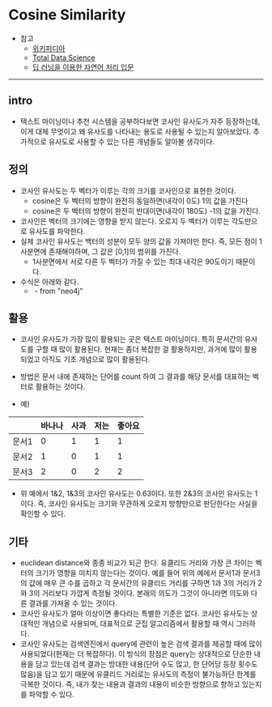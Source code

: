 # Cosine Similarity

- 참고
    - <a href="https://en.wikipedia.org/wiki/Cosine_similarity">위키피디아</a>
    - <a href="http://euriion.com/?p=548">Total Data Science</a>
    - <a href="https://wikidocs.net/24603">딥 러닝을 이용한 자연어 처리 입문</a>

---

## intro
- 텍스트 마이닝이나 추천 시스템을 공부하다보면 코사인 유사도가 자주 등장하는데, 이게 대체 무엇이고 왜 유사도를 나타내는 용도로 사용될 수 있는지 알아보았다. 추가적으로 유사도로 사용할 수 있는 다른 개념들도 알아볼 생각이다.

## 정의
- 코사인 유사도는 두 벡터가 이루는 각의 크기를 코사인으로 표현한 것이다.
    - cosine은 두 벡터의 방향이 완전히 동일하면(내각이 0도) 1의 값을 가진다
    - cosine은 두 벡터의 방향이 완전히 반대이면(내각이 180도) -1의 값을 가진다.
- 코사인은 벡터의 크기에는 영향을 받지 않는다. 오로지 두 벡터가 이루는 각도만으로 유사도를 파악한다.
- 실제 코사인 유사도는 백터의 성분이 모두 양의 값을 가져야만 한다. 즉, 모든 점이 1사분면에 존재해야하며, 그 값은 [0,1]의 범위를 가진다.
    - 1사분면에서 서로 다른 두 벡터가 가질 수 있는 최대 내각은 90도이기 때문이다.
- 수식은 아래와 같다.
    - <img scr="https://neo4j.com/docs/graph-algorithms/current/images/cosine-similarity.png">
        - from "neo4j"

## 활용
- 코사인 유사도가 가장 많이 활용되는 곳은 텍스트 마이닝이다. 특히 문서간의 유사도를 구할 때 많이 활용된다. 현재는 좀더 복잡한 걸 활용하지만, 과거에 많이 활용되었고 아직도 기초 개념으로 많이 활용된다.
- 방법은 문서 내에 존재하는 단어를 count 하여 그 결과를 해당 문서를 대표하는 벡터로 활용하는 것이다.

- 예)

||바나나|사과	|저는	|좋아요|
|---|---|---|---|---|
|문서1|	0|	1|	1|	1|
|문서2|	1|	0|	1|	1|
|문서3|	2|	0|	2|	2|

- 위 예에서 1&2, 1&3의 코사인 유사도는 0.63이다. 또한 2&3의 코사인 유사도는 1이다. 즉, 코사인 유사도는 크기와 무관하게 오로지 방향만으로 판단한다는 사실을 확인할 수 있다.

## 기타

- euclidean distance와 종종 비교가 되곤 한다. 유클리드 거리와 가장 큰 차이는 벡터의 크기가 영향을 미치지 않는다는 것이다. 예를 들어 위의 예에서 문서1과 문서3의 값에 매우 큰 수를 곱하고 각 문서간의 유클리드 거리를 구하면 1과 3의 거리가 2와 3의 거리보다 가깝게 측정될 것이다. 본래의 의도가 그것이 아니라면 의도와 다른 결과를 가져올 수 있는 것이다.
- 코사인 유사도가 얼마 이상이면 좋다라는 특별한 기준은 없다. 코사인 유사도는 상대적인 개념으로 사용되며, 대표적으로 군집 알고리즘에서 활용할 때 역시 그러하다.
- 코사인 유사도는 검색엔진에서 query에 관련이 높은 검색 결과를 제공할 때에 많이 사용되었다(현재는 더 복잡하다). 이 방식의 장점은 query는 상대적으로 단순한 내용을 담고 있는데 검색 결과는 방대한 내용(단어 수도 많고, 한 단어당 등장 횟수도 많음)을 담고 있기 때문에 유클리드 거리로는 유사도의 측정이 불가능하단 한계를 극복한 것이다. 즉, 내가 찾는 내용과 결과의 내용이 비슷한 방향으로 향하고 있는지를 파악할 수 있다.
